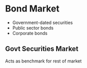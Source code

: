 # Bond Market

- Government-dated securities
- Public sector bonds
- Corporate bonds

## Govt Securities Market

Acts as benchmark for rest of market
